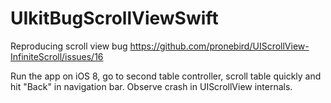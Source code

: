 # UIkitBugScrollViewSwift
Reproducing scroll view bug https://github.com/pronebird/UIScrollView-InfiniteScroll/issues/16

Run the app on iOS 8, go to second table controller, scroll table quickly and hit "Back" in navigation bar. Observe crash in UIScrollView internals.
